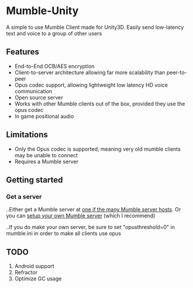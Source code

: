 # Mumble-Unity

A simple to use Mumble Client made for Unity3D.
Easily send low-latency text and voice to a group of other users

## Features
* End-to-End OCB/AES encryption
* Client-to-server architecture allowing far more scalability than peer-to-peer
* Opus codec support, allowing lightweight low latency HD voice communication
* Open source server
* Works with other Mumble clients out of the box, provided they use the opus codec
* In game positional audio

## Limitations
* Only the Opus codec is supported, meaning very old mumble clients may be unable to connect
* Requires a Mumble server

## Getting started
### Get a server
..Either get a Mumble server at [one if the many Mumble server hosts](https://wiki.mumble.info/wiki/Hosters).
Or you can [setup your own Mumble server](https://wiki.mumble.info/wiki/Installing_Mumble) (which I recommend)

..If you do make your own server, be sure to set "opusthreshold=0" in mumble.ini in order to make all clients use opus

## TODO
1. Android support
2. Refractor
3. Optimize GC usage
